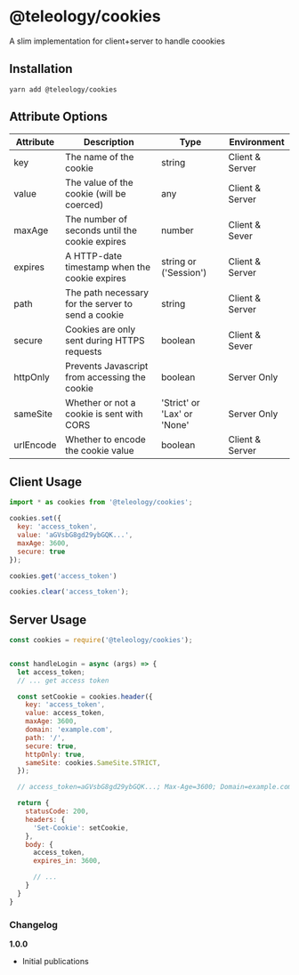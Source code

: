 # @teleology/cookies

A slim implementation for client+server to handle coookies

## Installation

```
yarn add @teleology/cookies
```

## Attribute Options
| Attribute | Description | Type | Environment |
|--|--|--|--|
| key | The name of the cookie | string | Client & Server |
| value | The value of the cookie (will be coerced) | any | Client & Server |
| maxAge | The number of seconds until the cookie expires | number | Client & Sever | 
| expires | A HTTP-date timestamp when the cookie expires | string or ('Session') | Client & Server |
| path | The path necessary for the server to send a cookie | string | Client & Server |
| secure | Cookies are only sent during HTTPS requests | boolean | Client & Sever |
| httpOnly | Prevents Javascript from accessing the cookie | boolean | Server Only |
| sameSite | Whether or not a cookie is sent with CORS | 'Strict' or 'Lax' or 'None' | Server Only |
| urlEncode | Whether to encode the cookie value | boolean | Client & Server |

## Client Usage
```javascript
import * as cookies from '@teleology/cookies';

cookies.set({
  key: 'access_token',
  value: 'aGVsbG8gd29ybGQK...',
  maxAge: 3600,
  secure: true
});

cookies.get('access_token')

cookies.clear('access_token');
```

## Server Usage
```javascript
const cookies = require('@teleology/cookies');


const handleLogin = async (args) => {
  let access_token;
  // ... get access token

  const setCookie = cookies.header({
    key: 'access_token',
    value: access_token,
    maxAge: 3600,
    domain: 'example.com',
    path: '/',
    secure: true,
    httpOnly: true,
    sameSite: cookies.SameSite.STRICT,
  });

  // access_token=aGVsbG8gd29ybGQK...; Max-Age=3600; Domain=example.com; Path=/; SameSite=Strict; Secure; HttpOnly

  return {
    statusCode: 200,
    headers: {
      'Set-Cookie': setCookie,
    },
    body: {
      access_token,
      expires_in: 3600,

      // ...
    }
  }
}
```


### Changelog

**1.0.0**
- Initial publications